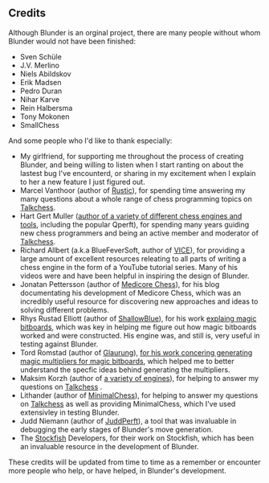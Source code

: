 Credits
 -------
 
 Although Blunder is an orginal project, there are many people without whom Blunder would not have been finished:
 
 * Sven Schüle 
 * J.V. Merlino 
 * Niels Abildskov 
 * Erik Madsen 
 * Pedro Duran 
 * Nihar Karve
 * Rein Halbersma 
 * Tony Mokonen 
 * SmallChess

And some people who I'd like to thank especially:

 * My girlfriend, for supporting me throughout the process of creating Blunder, and being willing to listen when
   I start ranting on about the lastest bug I've encounterd, or sharing in my excitement when I explain to her
   a new feature I just figured out.
 * Marcel Vanthoor (author of [Rustic](https://github.com/mvanthoor/rustic)), for spending time
   answering my many questions about a whole range of chess programming topics on [Talkchess](http://talkchess.com/forum3/index.php).
 * Hart Gert Muller ([author of a variety of different chess engines and tools](https://home.hccnet.nl/h.g.muller/chess.html), including the popular Qperft),
   for spending many years guiding new chess programmers and being an active member and moderator of [Talkchess](http://talkchess.com/forum3/index.php).
 * Richard Allbert (a.k.a BlueFeverSoft, author of [VICE](https://www.chessprogramming.org/Vice)), for providing a large amount of excellent resources
   releating to all parts of writing a chess engine in the form of a YouTube tutorial series. Many of his videos were and have been helpful in inspiring
   the design of Blunder.
  * Jonatan Pettersson (author of [Medicore Chess](http://mediocrechess.blogspot.com/)), for his blog documentating his development of Medicore Chess, which was
    an incredibly useful resource for discovering new approaches and ideas to solving different problems.
  * Rhys Rustad Elliott (author of [ShallowBlue](https://github.com/GunshipPenguin/shallow-blue/tree/master/src)), for his work [explaing magic bitboards](), which 
    was key in helping me figure out how magic bitboards worked and were constructed. His engine was, and still is, very useful in testing against Blunder.
  * Tord Romstad (author of [Glaurung](https://www.chessprogramming.org/Glaurung)), [for his work concering generating magic multipliers for magic bitboards](https://www.chessprogramming.org/index.php?title=Looking_for_Magics),
    which helped me to better understand the specfic ideas behind generating the multipliers.
  * Maksim Korzh (author of [a variety of engines](https://www.chessprogramming.org/Maksim_Korzh)), for helping to answer my questions on 
    [Talkchess](http://talkchess.com/forum3/index.php) . 
  * Lithander (author of [MinimalChess](https://github.com/lithander/MinimalChessEngine)), for helping to answer my questions on 
    [Talkchess](http://talkchess.com/forum3/index.php) as well as providing MinimalChess, which I've used extensivley in testing Blunder.
  * Judd Niemann (author of [JuddPerft](https://github.com/jniemann66/juddperft)), a tool that was invaluable in debugging the early stages of Blunder's
    move generation.
  * The [Stockfish](https://github.com/official-stockfish/Stockfish/tree/master/src) Developers, for their work on Stockfish, which has been an invaluable resource in the development of Blunder.

 
 These credits will be updated from time to time as a remember or encounter more people who help, or have helped,
 in Blunder's development.
